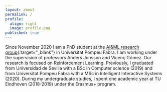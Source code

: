 ```yaml
---
layout: about
permalink: /
profile:
  align: right
  image: profile.png
published: true
---
```


Since November 2020 I am a PhD student at the [AI&ML research group](https://www.upf.edu/web/ai-ml){:target="_blank"} in Universitat Pompeu Fabra. I am working under the supervision of professors Anders Jonsson and Vicenç Gómez. Our research is focused on Reinforcement Learning. Previously, I graduated from Universidad de Sevilla with a BSc in Computer science (2019) and from Universitat Pompeu Fabra with a MSc in Intelligent Interactive Systems (2020). During my undergraduate studies, I spent one academic year at TU Eindhoven (2018-2019) under the Erasmus+ program.
